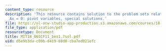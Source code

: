 ```yaml
---
content_type: resource
description: 'This resource contains solution to the problem sets related to solving
  Ax = 0: pivot variables, special solutions.'
file: https://ol-ocw-studio-app-production.s3.amazonaws.com/courses/18-06sc-linear-algebra-fall-2011/d5e9b3dac09bd41988d0cba7ed021efc_MIT18_06SCF11_Ses1.7sol.pdf
file_type: application/pdf
resourcetype: Document
title: MIT18_06SCF11_Ses1.7sol.pdf
uid: d5e9b3da-c09b-d419-88d0-cba7ed021efc
---
```

